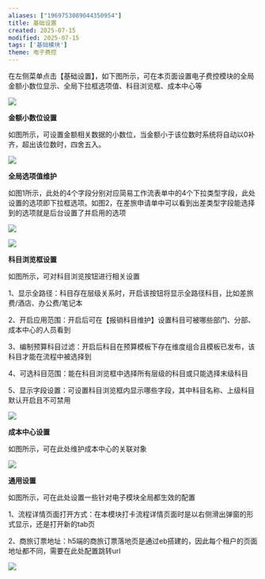 ```yaml
---
aliases: ["1969753089044350954"]
title: 基础设置
created: 2025-07-15
modified: 2025-07-15
tags: ['基础模块']
theme: 电子费控
---
```


在左侧菜单点击【基础设置】，如下图所示，可在本页面设置电子费控模块的全局金额小数位显示、全局下拉框选项值、科目浏览框、成本中心等

![](4ba9efadd40e0d64226ecb73cd5a9d19.jpg)

**金额小数位设置**

如图所示，可设置金额相关数据的小数位，当金额小于该位数时系统将自动以0补齐，超出该位数时，四舍五入。

![](066d0bcda4b27118b23216c5947552a2.jpg)

**全局选项值维护**

如图1所示，此处的4个字段分别对应简易工作流表单中的4个下拉类型字段，此处设置的选项即下拉框选项。如图2，在差旅申请单中可以看到出差类型字段能选择到的选项就是后台设置了并启用的选项

![](3666e03975248afdffa87cbc4393ec40.jpg)

**![](dbe4f78b4e2c4edb09b7be604818c071.jpg)**

**科目浏览框设置**

如图所示，可对科目浏览按钮进行相关设置

1、显示全路径：科目存在层级关系时，开启该按钮将显示全路径科目，比如差旅费/酒店、办公费/笔记本

2、开启应用范围：开启后可在【报销科目维护】设置科目可被哪些部门、分部、成本中心的人员看到

3、编制预算科目过滤：开启后科目在预算模板下存在维度组合且模板已发布，该科目才能在流程中被选择到

4、可选科目范围：能在科目浏览框中选择所有层级的科目或只能选择末级科目

5、显示字段设置：可设置科目浏览框内显示哪些字段，其中科目名称、上级科目默认开启且不可禁用

![](e6f2d3177a867e83879dc50ba23ed960.jpg)

**成本中心设置**

如图所示，可在此处维护成本中心的关联对象

![](a65e1883b9dd4925693a3732c7775c69.jpg)

**通用设置**

如图所示，可在此处设置一些针对电子模块全局都生效的配置

1、流程详情页面打开方式：在本模块打卡流程详情页面时是以右侧滑出弹窗的形式显示，还是打开新的tab页

2、商旅订票地址：h5端的商旅订票落地页是通过eb搭建的，因此每个租户的页面地址都不同，需要在此处配置跳转url

![](c28318f4b99c98f5263383afff3e79ef.jpg)